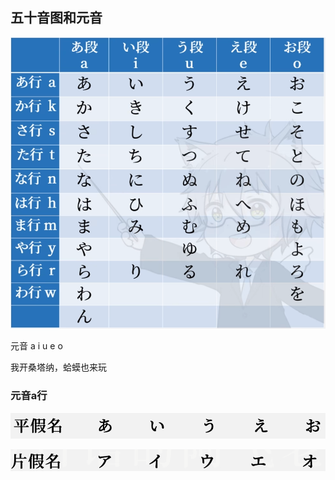 ## 五十音图和元音

![image-20241011204836729](image/note/1.png)

元音 a i u e o

我开桑塔纳，蛤蟆也来玩

### 元音a行

![1728663054419](image/note/1728663054419.png)

![1728663133902](image/note/1728663133902.png)
